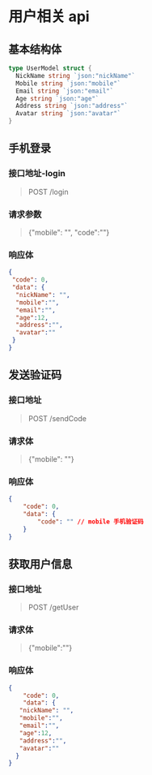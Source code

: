# 用户相关 api

## 基本结构体

```go
type UserModel struct {
  NickName string `json:"nickName"`
  Mobile string `json:"mobile"`
  Email string `json:"email"`
  Age string `json:"age"`
  Address string `json:"address"`
  Avatar string `json:"avatar"`
}
```

## 手机登录

### 接口地址-login

> POST /login

### 请求参数

> {"mobile": "", "code":""}

### 响应体

```json
{
 "code": 0,
 "data": {
  "nickName": "",
  "mobile":"",
  "email":"",
  "age":12,
  "address":"",
  "avatar":""
 }
}
```

## 发送验证码

### 接口地址

> POST /sendCode

### 请求体

> {"mobile": ""}

### 响应体

```json
{
	"code": 0,
	"data": {
		"code": "" // mobile 手机验证码
	}
}
```

## 获取用户信息

### 接口地址

>POST /getUser

### 请求体

> {"mobile":""}

### 响应体

```json
{
	"code": 0,
	"data": {
   "nickName": "",
   "mobile":"",
   "email":"",
   "age":12,
   "address":"",
   "avatar":""
  }
}
```
